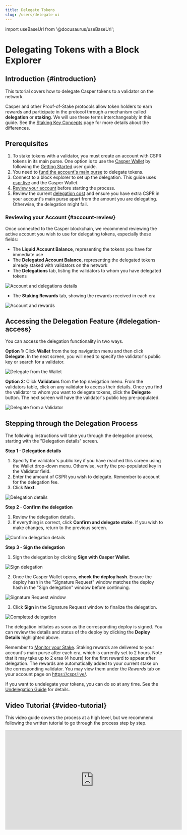 ```yaml
---
title: Delegate Tokens
slug: /users/delegate-ui
---
```


import useBaseUrl from '@docusaurus/useBaseUrl';

# Delegating Tokens with a Block Explorer

## Introduction {#introduction}

This tutorial covers how to delegate Casper tokens to a validator on the network.

Casper and other Proof-of-Stake protocols allow token holders to earn rewards and participate in the protocol through a mechanism called **delegation** or **staking**. We will use these terms interchangeably in this guide. See the [Staking Key Concepts](../../concepts/economics/staking.md) page for more details about the differences.

## Prerequisites

1. To stake tokens with a validator, you must create an account with CSPR tokens in its main purse. One option is to use the [Casper Wallet](https://www.casperwallet.io/) by following the [Getting Started](https://www.casperwallet.io/user-guide/getting-started) user guide. 
2. You need to [fund the account's main purse](../funding-from-exchanges.md) to delegate tokens.
3. Connect to a block explorer to set up the delegation. This guide uses [cspr.live](https://cspr.live/) and the Casper Wallet.
4. [Review your account](#account-review) before starting the process.
5. Review the current [delegation cost](../delegating.md#delegation-cost) and ensure you have extra CSPR in your account's main purse apart from the amount you are delegating. Otherwise, the delegation might fail.

### Reviewing your Account {#account-review}

Once connected to the Casper blockchain, we recommend reviewing the active account you wish to use for delegating tokens, especially these fields:

- The **Liquid Account Balance**, representing the tokens you have for immediate use
- The **Delegated Account Balance**, representing the delegated tokens already staked with validators on the network
- The **Delegations** tab, listing the validators to whom you have delegated tokens

![Account and delegations details](./delegate-ui/2.delegations.png)

- The **Staking Rewards** tab, showing the rewards received in each era

![Account and rewards](./delegate-ui/3.rewards.png)

## Accessing the Delegation Feature {#delegation-access}

You can access the delegation functionality in two ways.

**Option 1:** Click **Wallet** from the top navigation menu and then click **Delegate**. In the next screen, you will need to specify the validator's public key or search for a validator.

![Delegate from the Wallet](./delegate-ui/4.wallet-delegate.png)

**Option 2:** Click **Validators** from the top navigation menu. From the validators table, click on any validator to access their details. Once you find the validator to whom you want to delegate tokens, click the **Delegate** button. The next screen will have the validator's public key pre-populated.

![Delegate from a Validator](./delegate-ui/5.validator-delegate.png)

## Stepping through the Delegation Process

The following instructions will take you through the delegation process, starting with the "Delegation details" screen.

**Step 1 - Delegation details**

1. Specify the validator's public key if you have reached this screen using the Wallet drop-down menu. Otherwise, verify the pre-populated key in the Validator field.
2. Enter the amount of CSPR you wish to delegate. Remember to account for the delegation fee.
3. Click **Next**.

![Delegation details](./delegate-ui/6.delegation-details.png)

**Step 2 - Confirm the delegation**

1. Review the delegation details.
2. If everything is correct, click **Confirm and delegate stake**. If you wish to make changes, return to the previous screen.

![Confirm delegation details](./delegate-ui/7.confirm-delegation.png)

**Step 3 - Sign the delegation**

1.  Sign the delegation by clicking **Sign with Casper Wallet**.

![Sign delegation](./delegate-ui/8.sign-delegation.png)

2.  Once the Casper Wallet opens, **check the deploy hash**. Ensure the deploy hash in the "Signature Request" window matches the deploy hash in the "Sign delegation" window before continuing.

![Signature Request window](./delegate-ui/9.wallet-window.png)

3.  Click **Sign** in the Signature Request window to finalize the delegation.

![Completed delegation](./delegate-ui/10.completed-delegation.png)

The delegation initiates as soon as the corresponding deploy is signed. You can review the details and status of the deploy by clicking the **Deploy Details** highlighted above. 

Remember to [Monitor your Stake](../../users/delegating.md#monitoring-rewards). Staking rewards are delivered to your account's main purse after each era, which is currently set to 2 hours. Note that it may take up to 2 eras (4 hours) for the first reward to appear after delegation. The rewards are automatically added to your current stake on the corresponding validator. You may view them under the _Rewards_ tab on your account page on https://cspr.live/.

If you want to undelegate your tokens, you can do so at any time. See the [Undelegation Guide](./undelegate-ui.md) for details.

## Video Tutorial {#video-tutorial}

This video guide covers the process at a high level, but we recommend following the written tutorial to go through the process step by step.

<iframe width="560" height="315" src="https://www.youtube.com/embed/cR3v8AthlkQ" frameborder="0" allow="accelerometer; autoplay; clipboard-write; encrypted-media; gyroscope; picture-in-picture" allowfullscreen></iframe>
